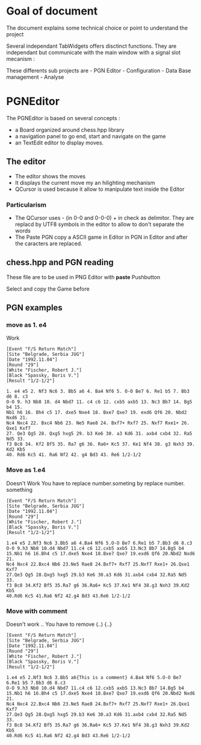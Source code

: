 # Goal of document

The document explains some technical choice or point to understand
the project

Several independant TabWidgets  offers disctinct functions. They are
independant but communicate with the main window with a signal slot
mecanism : 

These differents sub projects are 
	- PGN Editor
	- Configuration 
	- Data Base management
	- Analyse

# PGNEditor

The PGNEditor is based on several concepts :

 - a Board organized around chess.hpp library
 - a navigation panel to go end, start and navigate on the game
 - an TextEdit editor to display moves.


## The editor

- The editor shows the moves 
- It displays the current move my an hilighting mechanism
- QCursor is used because it allow to manipulate text inside the Editor

### Particularism 

- The QCursor uses - (in 0-0 and  0-0-0) + in check as delimitor.
They are replacd by UTF8 symbols in the editor to allow to don't
separate the words
- The  Paste PGN copy a ASCII game in Editor in PGN in Editor and after the caracters 
are replaced.

## chess.hpp and PGN reading

These file are to be used in PNG Editor with **paste** Pushbutton

Select and copy the Game before

## PGN examples

### move as 1. e4
Work  

~~~PGN 
[Event "F/S Return Match"]
[Site "Belgrade, Serbia JUG"]
[Date "1992.11.04"]
[Round "29"]
[White "Fischer, Robert J."]
[Black "Spassky, Boris V."]
[Result "1/2-1/2"]

1. e4 e5 2. Nf3 Nc6 3. Bb5 a6 4. Ba4 Nf6 5. O-O Be7 6. Re1 b5 7. Bb3 d6 8. c3
O-O 9. h3 Nb8 10. d4 Nbd7 11. c4 c6 12. cxb5 axb5 13. Nc3 Bb7 14. Bg5 b4 15.
Nb1 h6 16. Bh4 c5 17. dxe5 Nxe4 18. Bxe7 Qxe7 19. exd6 Qf6 20. Nbd2 Nxd6 21.
Nc4 Nxc4 22. Bxc4 Nb6 23. Ne5 Rae8 24. Bxf7+ Rxf7 25. Nxf7 Rxe1+ 26. Qxe1 Kxf7
27. Qe3 Qg5 28. Qxg5 hxg5 29. b3 Ke6 30. a3 Kd6 31. axb4 cxb4 32. Ra5 Nd5 33.
f3 Bc8 34. Kf2 Bf5 35. Ra7 g6 36. Ra6+ Kc5 37. Ke1 Nf4 38. g3 Nxh3 39. Kd2 Kb5
40. Rd6 Kc5 41. Ra6 Nf2 42. g4 Bd3 43. Re6 1/2-1/2
~~~


### Move as 1.e4 

Doesn't Work   You have to replace number.someting by replace number. something

~~~PGN 
[Event "F/S Return Match"]
[Site "Belgrade, Serbia JUG"]
[Date "1992.11.04"]
[Round "29"]
[White "Fischer, Robert J."]
[Black "Spassky, Boris V."]
[Result "1/2-1/2"]

1.e4 e5 2.Nf3 Nc6 3.Bb5 a6 4.Ba4 Nf6 5.O-O Be7 6.Re1 b5 7.Bb3 d6 8.c3
O-O 9.h3 Nb8 10.d4 Nbd7 11.c4 c6 12.cxb5 axb5 13.Nc3 Bb7 14.Bg5 b4
15.Nb1 h6 16.Bh4 c5 17.dxe5 Nxe4 18.Bxe7 Qxe7 19.exd6 Qf6 20.Nbd2 Nxd6 21.
Nc4 Nxc4 22.Bxc4 Nb6 23.Ne5 Rae8 24.Bxf7+ Rxf7 25.Nxf7 Rxe1+ 26.Qxe1 Kxf7
27.Qe3 Qg5 28.Qxg5 hxg5 29.b3 Ke6 30.a3 Kd6 31.axb4 cxb4 32.Ra5 Nd5 33.
f3 Bc8 34.Kf2 Bf5 35.Ra7 g6 36.Ra6+ Kc5 37.Ke1 Nf4 38.g3 Nxh3 39.Kd2 Kb5
40.Rd6 Kc5 41.Ra6 Nf2 42.g4 Bd3 43.Re6 1/2-1/2
~~~


### Move with comment


Doesn't work .. You have to remove (..) {..}
~~~PGN 
[Event "F/S Return Match"]
[Site "Belgrade, Serbia JUG"]
[Date "1992.11.04"]
[Round "29"]
[White "Fischer, Robert J."]
[Black "Spassky, Boris V."]
[Result "1/2-1/2"]

1.e4 e5 2.Nf3 Nc6 3.Bb5 a6{This is a comment} 4.Ba4 Nf6 5.O-O Be7 6.Re1 b5 7.Bb3 d6 8.c3
O-O 9.h3 Nb8 10.d4 Nbd7 11.c4 c6 12.cxb5 axb5 13.Nc3 Bb7 14.Bg5 b4
15.Nb1 h6 16.Bh4 c5 17.dxe5 Nxe4 18.Bxe7 Qxe7 19.exd6 Qf6 20.Nbd2 Nxd6 21.
Nc4 Nxc4 22.Bxc4 Nb6 23.Ne5 Rae8 24.Bxf7+ Rxf7 25.Nxf7 Rxe1+ 26.Qxe1 Kxf7
27.Qe3 Qg5 28.Qxg5 hxg5 29.b3 Ke6 30.a3 Kd6 31.axb4 cxb4 32.Ra5 Nd5 33.
f3 Bc8 34.Kf2 Bf5 35.Ra7 g6 36.Ra6+ Kc5 37.Ke1 Nf4 38.g3 Nxh3 39.Kd2 Kb5
40.Rd6 Kc5 41.Ra6 Nf2 42.g4 Bd3 43.Re6 1/2-1/2
~~~



